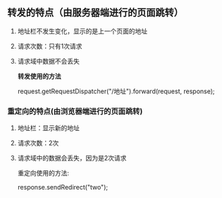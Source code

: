 ##      **转发的特点**（由服务器端进行的页面跳转）

1. 地址栏不发生变化，显示的是上一个页面的地址

2. 请求次数：只有1次请求

3. 请求域中数据不会丢失

   **转发使用的方法**

   request.getRequestDispatcher("/地址").forward(request, response);



### 重定向的特点(由浏览器端进行的页面跳转)

1. 地址栏：显示新的地址

2. 请求次数：2次

3. 请求域中的数据会丢失，因为是2次请求

     重定向使用的方法:

     response.sendRedirect("two");